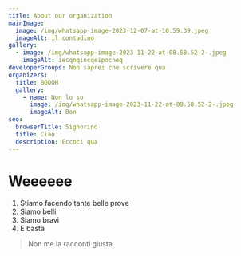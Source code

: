 ```yaml
---
title: About our organization
mainImage:
  image: /img/whatsapp-image-2023-12-07-at-10.59.39.jpeg
  imageAlt: il contadino
gallery:
  - image: /img/whatsapp-image-2023-11-22-at-08.58.52-2-.jpeg
    imageAlt: iecqnqincqeipocneq
developerGroups: N﻿on saprei che scrivere qua
organizers:
  title: BOOOH
  gallery:
    - name: Non lo so
      image: /img/whatsapp-image-2023-11-22-at-08.58.52-2-.jpeg
      imageAlt: Bon
seo:
  browserTitle: Signorino
  title: Ciao
  description: Eccoci qua
---
```

# W﻿eeeeee



1. S﻿tiamo facendo tante belle prove 
2. S﻿iamo belli
3. S﻿iamo bravi
4. E﻿ basta

> N﻿on me la racconti giusta